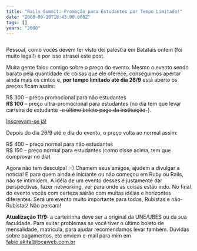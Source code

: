 ```yaml
---
title: "Rails Summit: Promoção para Estudantes por Tempo Limitado!"
date: "2008-09-10T18:43:00.000Z"
tags: []
years: "2008"
---
```


<p></p>
<p></p>
<p><a href="https://www.locaweb.com.br/railssummit"><img src="https://s3.amazonaws.com/akitaonrails/assets/2008/8/1/468x60.gif" srcset="https://s3.amazonaws.com/akitaonrails/assets/2008/8/1/468x60.gif 2x" alt=""></a></p>
<p>Pessoal, como vocês devem ter visto dei palestra em Batatais ontem (foi muito legal!) e por isso atrasei este post.</p>
<p>Muita gente falou comigo sobre o preço do evento. Mesmo o evento sendo barato pela quantidade de coisas que ele oferece, conseguimos apertar ainda mais os cintos e, <strong>por tempo limitado até dia 26/9</strong> está aberto os preços ficam assim:</p>
<p>R$ 300 – preço promocional para não estudantes<br>
  <strong>R$ 100</strong> – preço ultra-promocional para estudantes (no dia tem que levar carteira de estudante <del>-e último boleto pago da instituição</del>-).
</p>
<p><a href="https://www.locaweb.com.br/railssummit">Inscrevam-se já!</a></p>
<p>Depois do dia 26/9 até o dia do evento, o preço volta ao normal assim:</p>
<p>R$ 400 – preço normal para não estudantes<br>
  R$ 150 – preço normal para estudantes (como disse acima, tem que comprovar no dia)</p>
<p>Agora não tem desculpa! :-) Chamem seus amigos, ajudem a divulgar a notícia! E para quem ainda é iniciante ou não começou em Ruby ou Rails, não se intimidem. A idéia de um evento desses é justamente dar perspectivas, fazer networking, ver para onde as coisas estão indo. No final do evento vocês com certeza sairão com muitas idéias e horizontes diferentes. Será um evento muito importante para todos, Rubistas e não-Rubistas! Não percam!</p>
<p><strong>Atualização 11/9:</strong> a carteirinha deve ser a original da <span class="caps">UNE</span>/<span class="caps">UBES</span> ou da sua faculdade. Para evitar problemas se você tiver o último boleto de mensalidade, matricula, para ajudar recomendamos levar também. Dúvidas sobre pagamentos, etc enviem e-mail para mim em <a href="mailto:fabio.akita@locaweb.com.br">fabio.akita@locaweb.com.br</a></p>
<p></p>
